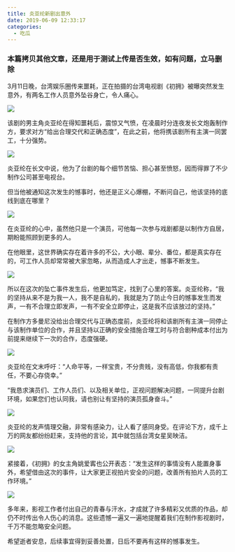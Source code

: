 ```yaml
---
title: 炎亚纶新剧出意外
date: 2019-06-09 12:33:17
categories:
  - 吃瓜
---
```

###  本篇拷贝其他文章，还是用于测试上传是否生效，如有问题，立马删除
3月11日晚，台湾娱乐圈传来噩耗，正在拍摄的台湾电视剧《初拥》被曝突然发生意外，有两名工作人员意外坠谷身亡，令人痛心。

![](https://gitee.com/cjyzwg/img/raw/master/202203122234773.png)

该剧的男主角炎亚纶在得知噩耗后，震惊又气愤，在凌晨时分连夜发长文炮轰制作方，要求对方“给出合理交代和正确态度”，在此之前，他将携该剧所有主演一同罢工，十分强势。

![](https://gitee.com/cjyzwg/img/raw/master/202203122242111.png)



炎亚纶在长文中说，他为了台剧的每个细节苦恼、担心甚至愤怒，因而得罪了不少制作公司甚至电视台。  

但当他被通知这次发生的憾事时，他还是正义心爆棚，不断问自己，他该坚持的底线到底在哪里？

![](https://gitee.com/cjyzwg/img/raw/master/202203122253210.png)




在炎亚纶的心中，虽然他只是一个演员，可他每一次参与戏剧都是以制作方自居，期盼能照顾到更多的人。

在他眼里，这世界确实存在着许多的不公，大小眼、辈分、番位，都是真实存在的，可工作人员却常常被大家忽略，从而造成人才出走，憾事不断发生。

![](https://gitee.com/cjyzwg/img/raw/master/202203122237869.png)

所以在这次的坠亡事件发生后，他更加笃定，找到了心里的答案。炎亚纶称，“我的坚持从来不是为我一人，我不是自私的，我就是为了防止今日的憾事发生而发声，一有不合理立即发声，一有不安全立即停止，这是我不应该放过的坚持。”

在制作方多曼尼没给出合理交代与正确态度前，炎亚纶将和该剧所有主演一同停止与该制作单位的合作，并且坚持以正确的安全措施合理工时与符合剧种成本付出为前提来继续下一次的合作，态度强硬。

![](https://gitee.com/cjyzwg/img/raw/master/202203122237440.png)


炎亚纶在文末呼吁：“人命平等，一样宝贵，不分贵贱，没有高低，你我都有责任，不要心存侥幸。”

“我恳求演员们、工作人员们、以及相关单位，正视问题解决问题，一同提升台剧环境，如果您们也认同我，请也别让有坚持的演员孤身奋斗。”

![](https://gitee.com/cjyzwg/img/raw/master/202203122238581.png)

炎亚纶的发声情理交融，非常有感染力，让人看了感同身受。在评论下方，成千上万的网友都纷纷赶来，支持他的言论，其中就包括台湾女星吴映洁。

![](https://gitee.com/cjyzwg/img/raw/master/202203122239038.png)

紧接着，《初拥》的女主角姚爱寗也公开表态：“发生这样的事情没有人能置身事外，希望借由这次的事件，让大家更正视拍片安全的问题，改善所有拍片人员的工作环境。”

![](https://gitee.com/cjyzwg/img/raw/master/202203122244210.png)

多年来，影视工作者付出自己的青春与汗水，才成就了许多精彩又优质的作品，却仍不时传出令人伤心的消息。这些遗憾一遍又一遍地提醒着我们在制作影视剧时，千万不能忽略安全问题。

希望逝者安息，后续事宜得到妥善处置，日后不要再有这样的憾事发生。